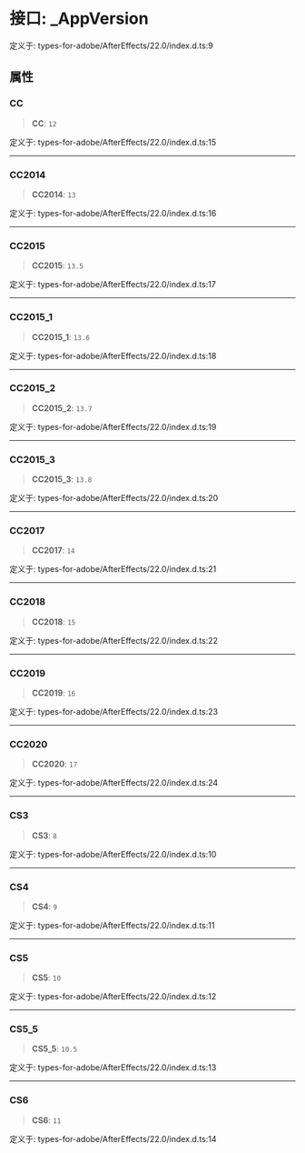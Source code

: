 # 接口: \_AppVersion

定义于: types-for-adobe/AfterEffects/22.0/index.d.ts:9

## 属性

### CC

> **CC**: `12`

定义于: types-for-adobe/AfterEffects/22.0/index.d.ts:15

***

### CC2014

> **CC2014**: `13`

定义于: types-for-adobe/AfterEffects/22.0/index.d.ts:16

***

### CC2015

> **CC2015**: `13.5`

定义于: types-for-adobe/AfterEffects/22.0/index.d.ts:17

***

### CC2015\_1

> **CC2015\_1**: `13.6`

定义于: types-for-adobe/AfterEffects/22.0/index.d.ts:18

***

### CC2015\_2

> **CC2015\_2**: `13.7`

定义于: types-for-adobe/AfterEffects/22.0/index.d.ts:19

***

### CC2015\_3

> **CC2015\_3**: `13.8`

定义于: types-for-adobe/AfterEffects/22.0/index.d.ts:20

***

### CC2017

> **CC2017**: `14`

定义于: types-for-adobe/AfterEffects/22.0/index.d.ts:21

***

### CC2018

> **CC2018**: `15`

定义于: types-for-adobe/AfterEffects/22.0/index.d.ts:22

***

### CC2019

> **CC2019**: `16`

定义于: types-for-adobe/AfterEffects/22.0/index.d.ts:23

***

### CC2020

> **CC2020**: `17`

定义于: types-for-adobe/AfterEffects/22.0/index.d.ts:24

***

### CS3

> **CS3**: `8`

定义于: types-for-adobe/AfterEffects/22.0/index.d.ts:10

***

### CS4

> **CS4**: `9`

定义于: types-for-adobe/AfterEffects/22.0/index.d.ts:11

***

### CS5

> **CS5**: `10`

定义于: types-for-adobe/AfterEffects/22.0/index.d.ts:12

***

### CS5\_5

> **CS5\_5**: `10.5`

定义于: types-for-adobe/AfterEffects/22.0/index.d.ts:13

***

### CS6

> **CS6**: `11`

定义于: types-for-adobe/AfterEffects/22.0/index.d.ts:14
